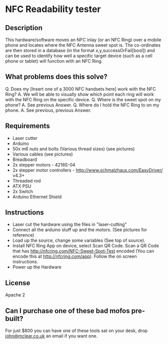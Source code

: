 # NFC Readability tester

## Description
This hardware/software moves an NFC inlay (or an NFC Ring) over a mobile phone and locates where the NFC Antenna sweet spot is.  The co-ordinates are then stored in a database (in the format x,y,successOrFail[bool]) and can be used to identify how well a specific target device (such as a cell phone or tablet) will function with an NFC Ring.

## What problems does this solve?
Q. Does my [Insert one of a 3000 NFC handsets here] work with the NFC Ring?
A. We will be able to visually show which point each ring will work with the NFC Ring on the specific device.
Q. Where is the sweet spot on my phone?
A. See previous Answer.
Q. Where do I hold the NFC Ring to on my phone.
A. See previous, previous Answer.

## Requirements
* Laser cutter
* Arduino 
* 50x m6 nuts and bolts (Various thread sizes) (see pictures)
* Various cables (see pictures)
* Breadboard
* 2x stepper motors - 4218S-04
* 2x stepper motor controllers - http://www.schmalzhaus.com/EasyDriver/ v4.3+
* Threaded rod
* ATX PSU
* 2x Switch
* Arduino Ethernet Shield

## Instructions
* Laser cut the hardware using the files in "laser-cutting"
* Connect all the arduino stuff up and the motors. (See pictures for reference)
* Load up the source, change some variables (See top of source).
* Install NFC Ring App on device, select Scan QR Code.  Scan a QR Code that has http://nfcring.com/NFC-Sweet-Spot-Test encoded (You can encode this at http://nfcring.com/app).  Follow the on screen instructions.
* Power up the Hardware

## License
Apache 2

## Can I purchase one of these bad mofos pre-built?
For just $800 you can have one of these tools sat on your desk, drop john@mclear.co.uk an email if you want one.
